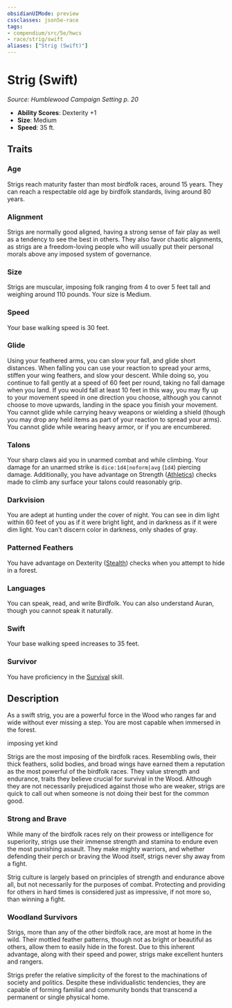 ```yaml
---
obsidianUIMode: preview
cssclasses: json5e-race
tags:
- compendium/src/5e/hwcs
- race/strig/swift
aliases: ["Strig (Swift)"]
---
```

# Strig (Swift)
*Source: Humblewood Campaign Setting p. 20*  

- **Ability Scores**: Dexterity +1
- **Size**: Medium
- **Speed**: 35 ft.

## Traits

### Age

Strigs reach maturity faster than most birdfolk races, around 15 years. They can reach a respectable old age by birdfolk standards, living around 80 years.

### Alignment

Strigs are normally good aligned, having a strong sense of fair play as well as a tendency to see the best in others. They also favor chaotic alignments, as strigs are a freedom-loving people who will usually put their personal morals above any imposed system of governance.

### Size

Strigs are muscular, imposing folk ranging from 4 to over 5 feet tall and weighing around 110 pounds. Your size is Medium.

### Speed

Your base walking speed is 30 feet.

### Glide

Using your feathered arms, you can slow your fall, and glide short distances. When falling you can use your reaction to spread your arms, stiffen your wing feathers, and slow your descent. While doing so, you continue to fall gently at a speed of 60 feet per round, taking no fall damage when you land. If you would fall at least 10 feet in this way, you may fly up to your movement speed in one direction you choose, although you cannot choose to move upwards, landing in the space you finish your movement. You cannot glide while carrying heavy weapons or wielding a shield (though you may drop any held items as part of your reaction to spread your arms). You cannot glide while wearing heavy armor, or if you are encumbered.

### Talons

Your sharp claws aid you in unarmed combat and while climbing. Your damage for an unarmed strike is `dice:1d4|noform|avg` (`1d4`) piercing damage. Additionally, you have advantage on Strength ([Athletics](2-Mechanics/CLI/rules/skills.md#Athletics)) checks made to climb any surface your talons could reasonably grip.

### Darkvision

You are adept at hunting under the cover of night. You can see in dim light within 60 feet of you as if it were bright light, and in darkness as if it were dim light. You can't discern color in darkness, only shades of gray.

### Patterned Feathers

You have advantage on Dexterity ([Stealth](2-Mechanics/CLI/rules/skills.md#Stealth)) checks when you attempt to hide in a forest.

### Languages

You can speak, read, and write Birdfolk. You can also understand Auran, though you cannot speak it naturally.

### Swift

Your base walking speed increases to 35 feet.

### Survivor

You have proficiency in the [Survival](2-Mechanics/CLI/rules/skills.md#Survival) skill.

## Description

As a swift strig, you are a powerful force in the Wood who ranges far and wide without ever missing a step. You are most capable when immersed in the forest.

imposing yet kind

Strigs are the most imposing of the birdfolk races. Resembling owls, their thick feathers, solid bodies, and broad wings have earned them a reputation as the most powerful of the birdfolk races. They value strength and endurance, traits they believe crucial for survival in the Wood. Although they are not necessarily prejudiced against those who are weaker, strigs are quick to call out when someone is not doing their best for the common good.

### Strong and Brave

While many of the birdfolk races rely on their prowess or intelligence for superiority, strigs use their immense strength and stamina to endure even the most punishing assault. They make mighty warriors, and whether defending their perch or braving the Wood itself, strigs never shy away from a fight.

Strig culture is largely based on principles of strength and endurance above all, but not necessarily for the purposes of combat. Protecting and providing for others in hard times is considered just as impressive, if not more so, than winning a fight.

### Woodland Survivors

Strigs, more than any of the other birdfolk race, are most at home in the wild. Their mottled feather patterns, though not as bright or beautiful as others, allow them to easily hide in the forest. Due to this inherent advantage, along with their speed and power, strigs make excellent hunters and rangers.

Strigs prefer the relative simplicity of the forest to the machinations of society and politics. Despite these individualistic tendencies, they are capable of forming familial and community bonds that transcend a permanent or single physical home.